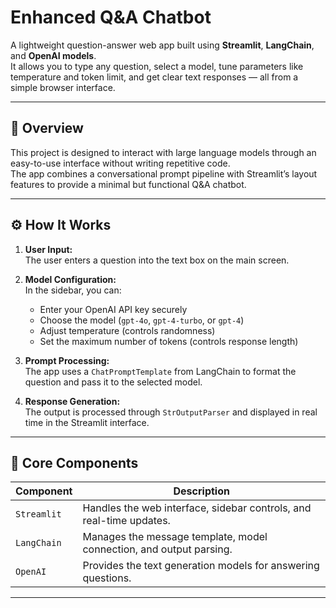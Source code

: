 # Enhanced Q&A Chatbot

A lightweight question-answer web app built using **Streamlit**, **LangChain**, and **OpenAI models**.  
It allows you to type any question, select a model, tune parameters like temperature and token limit, and get clear text responses — all from a simple browser interface.

---

## 🧩 Overview

This project is designed to interact with large language models through an easy-to-use interface without writing repetitive code.  
The app combines a conversational prompt pipeline with Streamlit’s layout features to provide a minimal but functional Q&A chatbot.

---

## ⚙️ How It Works

1. **User Input:**  
   The user enters a question into the text box on the main screen.

2. **Model Configuration:**  
   In the sidebar, you can:
   - Enter your OpenAI API key securely
   - Choose the model (`gpt-4o`, `gpt-4-turbo`, or `gpt-4`)
   - Adjust temperature (controls randomness)
   - Set the maximum number of tokens (controls response length)

3. **Prompt Processing:**  
   The app uses a `ChatPromptTemplate` from LangChain to format the question and pass it to the selected model.

4. **Response Generation:**  
   The output is processed through `StrOutputParser` and displayed in real time in the Streamlit interface.

---

## 🧠 Core Components

| Component | Description |
|------------|-------------|
| `Streamlit` | Handles the web interface, sidebar controls, and real-time updates. |
| `LangChain` | Manages the message template, model connection, and output parsing. |
| `OpenAI` | Provides the text generation models for answering questions. |

---


